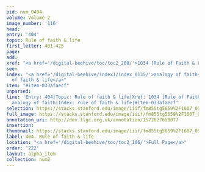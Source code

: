 ```yaml
---
pid: num_0494
volume: Volume 2
image_number: '116'
head: 
entry: '404'
topic: Rule of faith & life
first_letter: 401-425
page: 
add: 
xref: "<a href='/digital-beehive/toc/toc2_200/'>1034 [Rule of Faith & Life]</a>"
see: 
index: "<a href='/digital-beehive/index1/index_0135/'>analogy of faith</a>|<a href='/digital-beehive/index4/index_3464/'>rule
  of faith & life</a>"
item: "#item-033afaecf"
unparsed: 
line: 'Entry: 404|Topic: Rule of faith & life|Xref: 1034 [Rule of Faith & Life]|Index:
  analogy of faith|Index: rule of faith & life|#item-033afaecf'
selection: https://stacks.stanford.edu/image/iiif/fm855tg5659%2F1607_0583/890,2295,2870,853/full/0/default.jpg
full_image: https://stacks.stanford.edu/image/iiif/fm855tg5659%2F1607_0583/full/full/0/default.jpg
annotation_uri: http://dev.llgc.org.uk/annotation/1572627659077
insertion: 
thumbnail: https://stacks.stanford.edu/image/iiif/fm855tg5659%2F1607_0583/890,2295,600,180/250,/0/default.jpg
label: 404. Rule of faith & life
location: "<a href='/digital-beehive/toc/toc2_106/'>Full Page</a>"
order: '222'
layout: alpha_item
collection: num2
---
```

